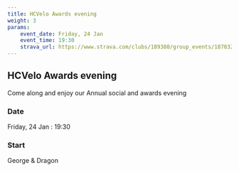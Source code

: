 ```yaml
---
title: HCVelo Awards evening
weight: 3
params:
    event_date: Friday, 24 Jan
    event_time: 19:30
    strava_url: https://www.strava.com/clubs/189380/group_events/1870324
---
```


## HCVelo Awards evening 

Come along and enjoy our Annual social and awards evening

### Date

Friday, 24 Jan : 19:30

### Start

George &amp; Dragon


